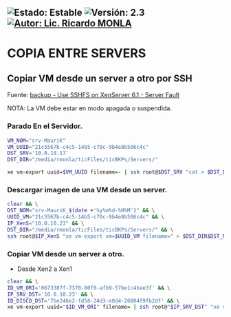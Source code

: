 ![Estado: Estable](https://img.shields.io/badge/Estado-Estable-brightgreen)
![Versión: 2.3](https://img.shields.io/badge/Versión-2.3-blue)
[![Autor: Lic. Ricardo MONLA](https://img.shields.io/badge/Autor-Lic.%20Ricardo%20MONLA-orange)](mailto:rmonla@frlr.utn.edu.ar)
--------------  

# COPIA ENTRE SERVERS

## Copiar VM desde un server a otro por SSH 
Fuente: [backup - Use SSHFS on XenServer 6.1 - Server Fault](https://serverfault.com/questions/493166/use-sshfs-on-xenserver-6-1)

NOTA: La VM debe estar en modo apagada o suspendida.

### Parado En el Servidor.

```bash
VM_NOM="srv-MauriK"
VM_UUID="21c5567b-c4c5-14b5-c70c-9b4e8b506c4c"
DST_SRV='10.0.10.17'
DST_DIR="/media/rmonla/ticFiles/ticBKPs/Servers/"

xe vm-export uuid=$VM_UUID filename=- | ssh root@$DST_SRV "cat > $DST_DIR$VM_NOM$(date +'_%y%m%d-%H%M').xva"
```

### Descargar imagen de una VM desde un server.


```bash
clear && \
DST_NOM="srv-MauriK_$(date +'%y%m%d-%H%M')" && \
UUID_VM="21c5567b-c4c5-14b5-c70c-9b4e8b506c4c" && \
IP_XenS="10.0.10.23" && \
DST_DIR="/media/rmonla/ticFiles/ticBKPs/Servers/" && \
ssh root@$IP_XenS "xe vm-export vm=$UUID_VM filename=" > $DST_DIR$DST_NOM.xva
```

### Copiar VM desde un server a otro.

- Desde Xen2 a Xen1

```bash
clear && \
ID_VM_ORI='0673387f-7370-00f0-afb9-57be1c4bae3f' && \
IP_SRV_DST='10.0.10.23' && \
ID_DISCO_DST='7be246e2-fd58-24d3-e8d4-26084f9fb2df' && \
xe vm-export uuid="$ID_VM_ORI" filename= | ssh root@"$IP_SRV_DST" "xe vm-import filename=/dev/stdin sr-uuid=$ID_DISCO_DST"
```
